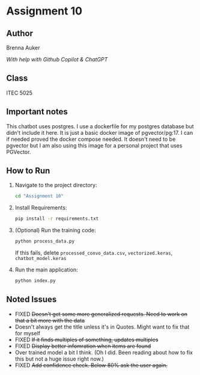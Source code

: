 # Assignment 10

## Author
Brenna Auker

*With help with Github Copilot & ChatGPT*

## Class
ITEC 5025

## Important notes

This chatbot uses postgres. I use a dockerfile for my postgres database but didn't include it here. It is just a basic docker image of pgvector/pg:17. I can if needed proved the docker compose needed. It doesn't need to be pgvector but I am also using this image for a personal project that uses PGVector. 

## How to Run

1. Navigate to the project directory:
   ```bash
   cd "Assignment 10"
   ```

2. Install Requirements:
    ```bash
    pip install -r requirements.txt
    ```

3. (Optional) Run the training code:
   ```bash
   python process_data.py
   ```

   If this fails, delete `processed_convo_data.csv`, `vectorized.keras`, `chatbot_model.keras`

4. Run the main application:
   ```bash
   python index.py
   ```

## Noted Issues

- FIXED ~~Doesn't get some more generalized requests. Need to work on that a bit more with the data~~
- Doesn't always get the title unless it's in Quotes. Might want to fix that for myself
- FIXED ~~If it finds multiples of something, updates multiples~~
- FIXED ~~Display better infomration when items are found~~
- Over trained model a bit I think. (Oh I did. Been reading about how to fix this but not a huge issue right now.)
- FIXED ~~Add confidence check. Below 80% ask the user again.~~